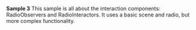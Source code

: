 **Sample 3**
This sample is all about the interaction components: RadioObservers and RadioInteractors. It uses a basic scene and radio, but more complex functionality.